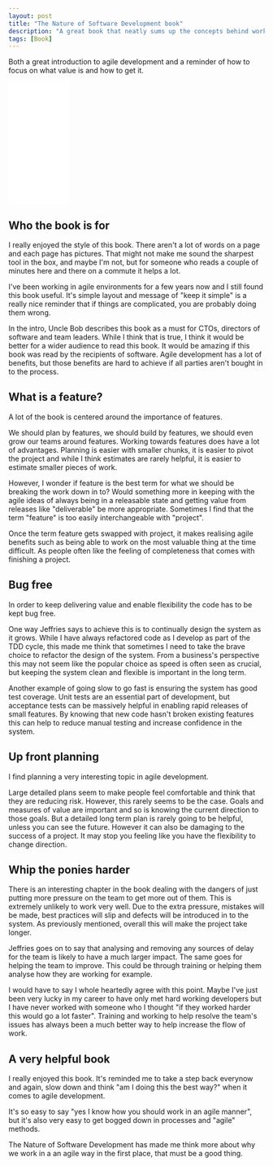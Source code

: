 ```yaml
---
layout: post
title: "The Nature of Software Development book"
description: "A great book that neatly sums up the concepts behind working in an agile manner"
tags: [Book]
---
```


Both a great introduction to agile development and a reminder of how to focus on what value is and how to get it.

<div class="center">
<iframe style="width:120px;height:240px;" marginwidth="0" marginheight="0" scrolling="no" frameborder="0" src="//ws-eu.amazon-adsystem.com/widgets/q?ServiceVersion=20070822&OneJS=1&Operation=GetAdHtml&MarketPlace=GB&source=ss&ref=as_ss_li_til&ad_type=product_link&tracking_id=martint86-21&marketplace=amazon&region=GB&placement=1941222374&asins=1941222374&linkId=39394083f3fb204e60149399cf9d1fa2&show_border=true&link_opens_in_new_window=true"></iframe>
</div>

## Who the book is for

I really enjoyed the style of this book. There aren't a lot of words on a page and each page has pictures.
That might not make me sound the sharpest tool in the box, and maybe I'm not, but for someone who reads a couple of minutes 
here and there on a commute it helps a lot.

I've been working in agile environments for a few years now and I still found this book useful. It's simple layout and message of
"keep it simple" is a really nice reminder that if things are complicated, you are probably doing them wrong.

In the intro, Uncle Bob describes this book as a must for CTOs, directors of software and team leaders. While I think that is true, 
I think it would be better for a wider audience to read this book. It would be amazing if this book was read by the recipients of
software. Agile development has a lot of benefits, but those benefits are hard to achieve if all parties aren't bought in to the 
process.

## What is a feature?

A lot of the book is centered around the importance of features.

We should plan by features, we should build by features, we should even grow our teams around features.
Working towards features does have a lot of advantages. Planning is easier with smaller chunks, it is easier to pivot the project and while I think estimates are rarely helpful, it is easier to estimate smaller pieces of work.

However, I wonder if feature is the best term for what we should be breaking the work down in to?
Would something more in keeping with the agile ideas of always being in a releasable state and getting value from releases like "deliverable" be more appropriate. Sometimes I find that the term "feature" is too easily interchangeable with "project".

Once the term feature gets swapped with project, it makes realising agile benefits such as being able to work on the most valuable thing
at the time difficult. As people often like the feeling of completeness that comes with finishing a project.

## Bug free

In order to keep delivering value and enable flexibility the code has to be kept bug free.

One way Jeffries says to achieve this is to continually design the system as it grows. While I have always refactored code
as I develop as part of the TDD cycle, this made me think that sometimes I need to take the 
brave choice to refactor the design of the system. From a business's perspective this may not 
seem like the popular choice as speed is often seen as crucial, 
but keeping the system clean and flexible is important in the long term.

Another example of going slow to go fast is ensuring the system has good test coverage.
Unit tests are an essential part of development, but acceptance tests can be massively helpful in 
enabling rapid releases of small features. By knowing that new code hasn't broken existing features this can help to reduce manual testing and increase confidence in the system.

## Up front planning

I find planning a very interesting topic in agile development. 

Large detailed plans seem to make people feel comfortable and think that they are reducing risk. 
However, this rarely seems to be the case. Goals and measures of value are important and so is 
knowing the current direction to those goals. But a detailed long term plan
is rarely going to be helpful, unless you can see the future. 
However it can also be damaging to the success of a project. It may stop you feeling like you have the flexibility to change direction.

## Whip the ponies harder

There is an interesting chapter in the book dealing with the dangers of just putting more pressure on the team to get more out of them.
This is extremely unlikely to work very well. Due to the extra pressure, mistakes will be made, best practices will slip and defects will be introduced in to the system. As previously mentioned, overall this will make the project take longer.

Jeffries goes on to say that analysing and removing any sources of delay for the team is likely to have a much larger impact. The same goes for helping the team to improve. This could be through training or helping them analyse how they are working for example.

I would have to say I whole heartedly agree with this point. Maybe I've just been very lucky in my career to have only met hard working developers but I have never worked with someone who I thought "if they worked harder this would go a lot faster". Training and working to help resolve the team's issues has always been a much better way to help increase the flow of work.

## A very helpful book

I really enjoyed this book. It's reminded me to take a step back everynow and again, slow down and think "am I doing this the best way?" when it comes to agile development. 

It's so easy to say "yes I know how you should work in an agile manner", but it's also very easy to get bogged down in processes and "agile" methods. 

The Nature of Software Development has made me think more about why we work in a an agile way in the first place, that must be a good thing.
